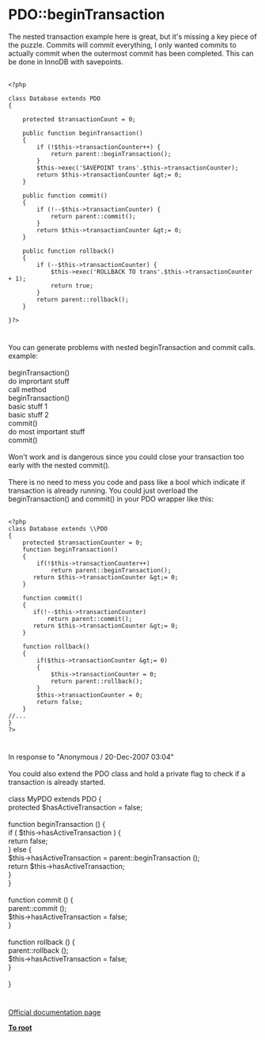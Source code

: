 # PDO::beginTransaction



The nested transaction example here is great, but it&apos;s missing a key piece of the puzzle.  Commits will commit everything, I only wanted commits to actually commit when the outermost commit has been completed.  This can be done in InnoDB with savepoints.<br><br>

```
<?php

class Database extends PDO
{

    protected $transactionCount = 0;

    public function beginTransaction()
    {
        if (!$this->transactionCounter++) {
            return parent::beginTransaction();
        }
        $this->exec('SAVEPOINT trans'.$this->transactionCounter);
        return $this->transactionCounter &gt;= 0;
    }

    public function commit()
    {
        if (!--$this->transactionCounter) {
            return parent::commit();
        }
        return $this->transactionCounter &gt;= 0;
    }

    public function rollback()
    {
        if (--$this->transactionCounter) {
            $this->exec('ROLLBACK TO trans'.$this->transactionCounter + 1);
            return true;
        }
        return parent::rollback();
    }
    
}?>
```
  

#

You can generate problems with nested beginTransaction and commit calls.<br>example:<br><br>beginTransaction()<br>do imprortant stuff<br>call method<br>    beginTransaction()<br>    basic stuff 1<br>    basic stuff 2<br>    commit()<br>do most important stuff<br>commit()<br><br>Won&apos;t work and is dangerous since you could close your transaction too early with the nested commit().<br><br>There is no need to mess you code and pass like a bool which indicate if transaction is already running. You could just overload the beginTransaction() and commit() in your PDO wrapper like this:<br><br>

```
<?php
class Database extends \\PDO
{
    protected $transactionCounter = 0;
    function beginTransaction()
    {
        if(!$this->transactionCounter++)
            return parent::beginTransaction();
       return $this->transactionCounter &gt;= 0;
    }

    function commit()
    {
       if(!--$this->transactionCounter)
           return parent::commit();
       return $this->transactionCounter &gt;= 0;
    }

    function rollback()
    {
        if($this->transactionCounter &gt;= 0)
        {
            $this->transactionCounter = 0;
            return parent::rollback();
        }
        $this->transactionCounter = 0;
        return false;
    }
//...
}
?>
```
  

#

In response to "Anonymous / 20-Dec-2007 03:04"<br><br>You could also extend the PDO class and hold a private flag to check if a transaction is already started.<br><br>class MyPDO extends PDO {<br>   protected $hasActiveTransaction = false;<br><br>   function beginTransaction () {<br>      if ( $this-&gt;hasActiveTransaction ) {<br>         return false;<br>      } else {<br>         $this-&gt;hasActiveTransaction = parent::beginTransaction ();<br>         return $this-&gt;hasActiveTransaction;<br>      }<br>   }<br><br>   function commit () {<br>      parent::commit ();<br>      $this-&gt;hasActiveTransaction = false;<br>   }<br><br>   function rollback () {<br>      parent::rollback ();<br>      $this-&gt;hasActiveTransaction = false;<br>   }<br><br>}  

#

[Official documentation page](https://www.php.net/manual/en/pdo.begintransaction.php)

**[To root](/README.md)**